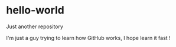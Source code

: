 # hello-world
Just another repository

I'm just a guy trying to learn how GitHub works, I hope learn it fast !
